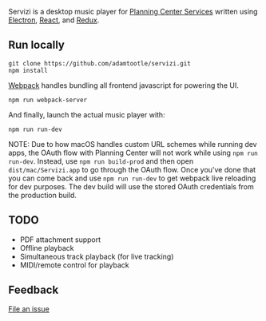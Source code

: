 Servizi is a desktop music player for [Planning Center Services](https://planning.center/services/) written using [Electron](https://github.com/electron/electron), [React](https://github.com/facebook/react), and [Redux](https://github.com/reactjs/redux).

## Run locally

```
git clone https://github.com/adamtootle/servizi.git
npm install
```
[Webpack](https://github.com/webpack/webpack) handles bundling all frontend javascript for powering the UI.
```
npm run webpack-server
```
And finally, launch the actual music player with:
```
npm run run-dev
```
NOTE: Due to how macOS handles custom URL schemes while running dev apps, the OAuth flow with Planning Center will not work while using `npm run run-dev`. Instead, use `npm run build-prod` and then open `dist/mac/Servizi.app` to go through the OAuth flow. Once you've done that you can come back and use `npm run run-dev` to get webpack live reloading for dev purposes. The dev build will use the stored OAuth credentials from the production build.

## TODO

- PDF attachment support
- Offline playback
- Simultaneous track playback (for live tracking)
- MIDI/remote control for playback

## Feedback

[File an issue](https://github.com/adamtootle/servizi/issues)